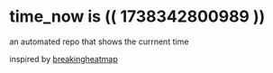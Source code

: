# time_now is (( 1738342800989 ))

an automated repo that shows the currnent time

inspired by [breakingheatmap](https://github.com/breakingheatmap/breakingheatmap)